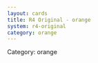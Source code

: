 ```yaml
---
layout: cards
title: R4 Original - orange
system: r4-original
category: orange
---
```

<div class="alert alert-secondary mb-4"><span class="i18n innerHTML-category">Category: </span><span class="i18n innerHTML-cat-orange">orange</span></div>
